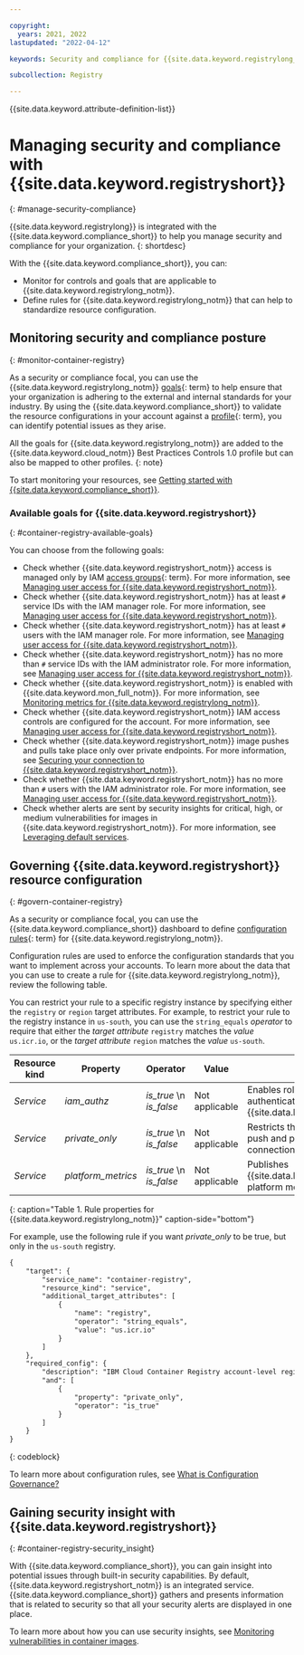 ```yaml
---

copyright:
  years: 2021, 2022
lastupdated: "2022-04-12"

keywords: Security and compliance for {{site.data.keyword.registrylong_notm}}, security for {{site.data.keyword.registrylong_notm}}, compliance for {{site.data.keyword.registrylong_notm}}, managing security and compliance for container registry, monitoring security and compliance for container registry, goals, container registry, security insight, security, compliance

subcollection: Registry

---
```


{{site.data.keyword.attribute-definition-list}}

# Managing security and compliance with {{site.data.keyword.registryshort}}
{: #manage-security-compliance}

{{site.data.keyword.registrylong}} is integrated with the {{site.data.keyword.compliance_short}} to help you manage security and compliance for your organization.
{: shortdesc}

With the {{site.data.keyword.compliance_short}}, you can:

- Monitor for controls and goals that are applicable to {{site.data.keyword.registrylong_notm}}.
- Define rules for {{site.data.keyword.registrylong_notm}} that can help to standardize resource configuration.


## Monitoring security and compliance posture
{: #monitor-container-registry}

As a security or compliance focal, you can use the {{site.data.keyword.registrylong_notm}} [goals](#x2117978){: term} to help ensure that your organization is adhering to the external and internal standards for your industry. By using the {{site.data.keyword.compliance_short}} to validate the resource configurations in your account against a [profile](#x2034950){: term}, you can identify potential issues as they arise.

All the goals for {{site.data.keyword.registrylong_notm}} are added to the {{site.data.keyword.cloud_notm}} Best Practices Controls 1.0 profile but can also be mapped to other profiles.
{: note}

To start monitoring your resources, see [Getting started with {{site.data.keyword.compliance_short}}](/docs/security-compliance?topic=security-compliance-getting-started).


### Available goals for {{site.data.keyword.registryshort}}
{: #container-registry-available-goals}

You can choose from the following goals:

- Check whether {{site.data.keyword.registryshort_notm}} access is managed only by IAM [access groups](x2160811){: term}. For more information, see [Managing user access for {{site.data.keyword.registryshort_notm}}](/docs/Registry?topic=Registry-iam).
- Check whether {{site.data.keyword.registryshort_notm}} has at least `#` service IDs with the IAM manager role. For more information, see [Managing user access for {{site.data.keyword.registryshort_notm}}](/docs/Registry?topic=Registry-iam).
- Check whether {{site.data.keyword.registryshort_notm}} has at least `#` users with the IAM manager role. For more information, see [Managing user access for {{site.data.keyword.registryshort_notm}}](/docs/Registry?topic=Registry-iam).
- Check whether {{site.data.keyword.registryshort_notm}} has no more than `#` service IDs with the IAM administrator role. For more information, see [Managing user access for {{site.data.keyword.registryshort_notm}}](/docs/Registry?topic=Registry-iam).
- Check whether {{site.data.keyword.registryshort_notm}} is enabled with {{site.data.keyword.mon_full_notm}}. For more information, see [Monitoring metrics for {{site.data.keyword.registrylong_notm}}](/docs/Registry?topic=Registry-registry_monitor).
- Check whether {{site.data.keyword.registryshort_notm}} IAM access controls are configured for the account. For more information, see [Managing user access for {{site.data.keyword.registryshort_notm}}](/docs/Registry?topic=Registry-iam).
- Check whether {{site.data.keyword.registryshort_notm}} image pushes and pulls take place only over private endpoints. For more information, see [Securing your connection to {{site.data.keyword.registryshort_notm}}](/docs/Registry?topic=Registry-registry_private).
- Check whether {{site.data.keyword.registryshort_notm}} has no more than `#` users with the IAM administrator role. For more information, see [Managing user access for {{site.data.keyword.registryshort_notm}}](/docs/Registry?topic=Registry-iam).
- Check whether alerts are sent by security insights for critical, high, or medium vulnerabilities for images in {{site.data.keyword.registryshort_notm}}. For more information, see [Leveraging default services](/docs/security-compliance?topic=security-compliance-setup-services).

## Governing {{site.data.keyword.registryshort}} resource configuration
{: #govern-container-registry}

As a security or compliance focal, you can use the {{site.data.keyword.compliance_short}} dashboard to define [configuration rules](#x3084914){: term} for {{site.data.keyword.registrylong_notm}}.

Configuration rules are used to enforce the configuration standards that you want to implement across your accounts. To learn more about the data that you can use to create a rule for {{site.data.keyword.registrylong_notm}}, review the following table.

You can restrict your rule to a specific registry instance by specifying either the `registry` or `region` target attributes. For example, to restrict your rule to the registry instance in `us-south`, you can use the `string_equals` *operator* to require that either the *target attribute* `registry` matches the *value* `us.icr.io`, or the *target attribute* `region` matches the *value* `us-south`.

| Resource kind | Property | Operator | Value | Description |
|---------------|----------|----------|-------|-------------|
| *Service* | *iam_authz* | *is_true*  \n *is_false* | Not applicable | Enables role-based authorization for authenticating with {{site.data.keyword.iamlong}}. |
| *Service* | *private_only* | *is_true*  \n *is_false* | Not applicable | Restricts the account so that it can push and pull images by using private connections only. |
| *Service* | *platform_metrics* | *is_true*  \n *is_false* | Not applicable | Publishes {{site.data.keyword.registrylong_notm}} platform metrics. |
{: caption="Table 1. Rule properties for {{site.data.keyword.registrylong_notm}}" caption-side="bottom"}

For example, use the following rule if you want *private_only* to be true, but only in the `us-south` registry.

```txt
{
    "target": {
        "service_name": "container-registry",
        "resource_kind": "service",
        "additional_target_attributes": [
            {
                "name": "registry",
                "operator": "string_equals",
                "value": "us.icr.io"
            }
        ]
    },
    "required_config": {
        "description": "IBM Cloud Container Registry account-level regional settings",
        "and": [
            {
                "property": "private_only",
                "operator": "is_true"
            }
        ]
    }
}
```
{: codeblock}

To learn more about configuration rules, see [What is Configuration Governance?](/docs/security-compliance?topic=security-compliance-what-is-governance)

## Gaining security insight with {{site.data.keyword.registryshort}}
{: #container-registry-security_insight}

With {{site.data.keyword.compliance_short}}, you can gain insight into potential issues through built-in security capabilities. By default, {{site.data.keyword.registryshort_notm}} is an integrated service. {{site.data.keyword.compliance_short}} gathers and presents information that is related to security so that all your security alerts are displayed in one place.

To learn more about how you can use security insights, see [Monitoring vulnerabilities in container images](/docs/security-compliance?topic=security-compliance-setup-services#setup-images).


